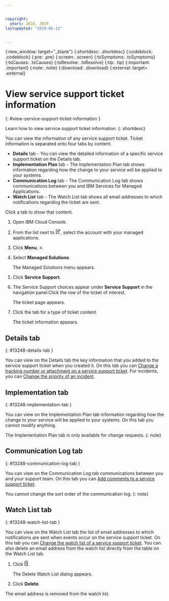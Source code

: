 ```yaml
---


copyright:
  years: 2018, 2019
lastupdated: "2019-06-12"


---
```


{:new_window: target="_blank"} 
{:shortdesc: .shortdesc} 
{:codeblock: .codeblock} 
{:pre: .pre} 
{:screen: .screen} 
{:tsSymptoms: .tsSymptoms} 
{:tsCauses: .tsCauses} 
{:tsResolve: .tsResolve} 
{:tip: .tip} 
{:important: .important} 
{:note: .note} 
{:download: .download} 
{:external: target= .external} 

# View service support ticket information
{: #view-service-support-ticket-information } 

Learn how to view service support ticket information.
{: shortdesc} 

You can view the information of any service support ticket. Ticket
information is separated onto four tabs by content.

  - **Details** tab - You can view the detailed information of a
    specific service support ticket on the Details tab.
  - **Implementation Plan** tab - The Implementation Plan tab shows
    information regarding how the change to your service will be applied
    to your systems.
  - **Communication Log** tab - The Communication Log tab shows
    communications between you and IBM Services for Managed
    Applications.
  - **Watch List** tab - The Watch List tab shows all email addresses to
    which notifications regarding the ticket are sent.

Click a tab to show that content.

1.  Open IBM Cloud Console.

2.  From the list next to <svg aria-label="pencil with paper"
    alt="pencil with paper" viewBox="0 0 32 32" width="16"
    height="16"><path d="M22 22v6H6V4h10V2H6a2 2 0 0 0-2 2v24a2 2 0 0
    0 2 2h16a2 2 0 0 0 2-2v-6z"/><path d="M29.537 5.76L26.24
    2.463a1.58 1.58 0 0 0-2.236 0L10 16.467V22h5.533L29.537 7.995a1.58
    1.58 0 0 0 0-2.235zM14.704 20H12v-2.704l9.44-9.441 2.705
    2.704zM25.56 9.145l-2.704-2.704 2.267-2.267 2.704
    2.704z"/></svg>, select the account with your managed
    applications.

3.  Click **Menu**, ≡.

4.  Select **Managed Solutions**.
    
    The Managed Solutions menu appears.

5.  Click **Service Support**.

6.  The Service Support choices appear under **Service Support** in the
    navigation panel.Click the row of the ticket of interest.
    
    The ticket page appears.

7.  Click the tab for a type of ticket content.
    
    The ticket information appears.

## Details tab
{: #13248-details-tab } 

You can view on the Details tab the key information that you added to
the service support ticket when you created it. On this tab you can
[Change a tracking number or attachment on a service support
ticket](/docs/managed-solutions/change-a-tracking-number-or-attachment-on-a-service-support-ticket.html "Change a tracking number or attachment on a service support ticket").
For incidents, you can [Change the priority of an
incident](/docs/managed-solutions/change-the-priority-of-an-incident.html "Change the priority of an incident").

## Implementation tab
{: #13248-implementation-tab } 

You can view on the Implementation Plan tab information regarding how
the change to your service will be applied to your systems. On this tab
you cannot modify anything.

The Implementation Plan tab is only available for change
requests.
{: note} 

## Communication Log tab
{: #13248-communication-log-tab } 

You can view on the Communication Log tab communications between you and
your support team. On this tab you can [Add comments to a service
support
ticket](/docs/managed-solutions/add-comments-to-a-service-support-ticket.html "Add comments to a service support ticket").

You cannot change the sort order of the communication log.
{: note} 

## Watch List tab
{: #13248-watch-list-tab } 

You can view on the Watch List tab the list of email addresses to which
notifications are sent when events occur on the service support ticket.
On this tab you can [Change the watch list of a service support
ticket](/docs/managed-solutions/change-the-watch-list-of-a-service-support-ticket.html "Change the watch list of a service support ticket").
You can also delete an email address from the watch list directly from
the table on the Watch List tab.

1.  Click <svg aria-label="delete" alt="delete" height="16"
    style="cursor:pointer;" viewBox="0 0 12 16" width="12"><path
    d="M11 4v11c0 .6-.4 1-1 1H2c-.6 0-1-.4-1-1V4H0V3h12v1h-1zM2
    4v11h8V4H2z"/><path d="M4 6h1v7H4zm3 0h1v7H7zM3
    1V0h6v1z"/></svg>.
    
    The Delete Watch List dialog appears.

2.  Click **Delete**.

The email address is removed from the watch list.
